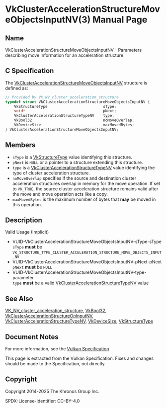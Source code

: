 # VkClusterAccelerationStructureMoveObjectsInputNV(3) Manual Page

## Name

VkClusterAccelerationStructureMoveObjectsInputNV - Parameters describing move information for an acceleration structure



## [](#_c_specification)C Specification

The [VkClusterAccelerationStructureMoveObjectsInputNV](https://registry.khronos.org/vulkan/specs/latest/man/html/VkClusterAccelerationStructureMoveObjectsInputNV.html) structure is defined as:

```c++
// Provided by VK_NV_cluster_acceleration_structure
typedef struct VkClusterAccelerationStructureMoveObjectsInputNV {
    VkStructureType                         sType;
    void*                                   pNext;
    VkClusterAccelerationStructureTypeNV    type;
    VkBool32                                noMoveOverlap;
    VkDeviceSize                            maxMovedBytes;
} VkClusterAccelerationStructureMoveObjectsInputNV;
```

## [](#_members)Members

- `sType` is a [VkStructureType](https://registry.khronos.org/vulkan/specs/latest/man/html/VkStructureType.html) value identifying this structure.
- `pNext` is `NULL` or a pointer to a structure extending this structure.
- `type` is a [VkClusterAccelerationStructureTypeNV](https://registry.khronos.org/vulkan/specs/latest/man/html/VkClusterAccelerationStructureTypeNV.html) value identifying the type of cluster acceleration structure.
- `noMoveOverlap` specifies if the source and destination cluster acceleration structures overlap in memory for the move operation. If set to `VK_TRUE`, the source cluster acceleration structure remains valid after the move and move operation acts like a copy.
- `maxMovedBytes` is the maximum number of bytes that **may** be moved in this operation.

## [](#_description)Description

Valid Usage (Implicit)

- [](#VUID-VkClusterAccelerationStructureMoveObjectsInputNV-sType-sType)VUID-VkClusterAccelerationStructureMoveObjectsInputNV-sType-sType  
  `sType` **must** be `VK_STRUCTURE_TYPE_CLUSTER_ACCELERATION_STRUCTURE_MOVE_OBJECTS_INPUT_NV`
- [](#VUID-VkClusterAccelerationStructureMoveObjectsInputNV-pNext-pNext)VUID-VkClusterAccelerationStructureMoveObjectsInputNV-pNext-pNext  
  `pNext` **must** be `NULL`
- [](#VUID-VkClusterAccelerationStructureMoveObjectsInputNV-type-parameter)VUID-VkClusterAccelerationStructureMoveObjectsInputNV-type-parameter  
  `type` **must** be a valid [VkClusterAccelerationStructureTypeNV](https://registry.khronos.org/vulkan/specs/latest/man/html/VkClusterAccelerationStructureTypeNV.html) value

## [](#_see_also)See Also

[VK\_NV\_cluster\_acceleration\_structure](https://registry.khronos.org/vulkan/specs/latest/man/html/VK_NV_cluster_acceleration_structure.html), [VkBool32](https://registry.khronos.org/vulkan/specs/latest/man/html/VkBool32.html), [VkClusterAccelerationStructureOpInputNV](https://registry.khronos.org/vulkan/specs/latest/man/html/VkClusterAccelerationStructureOpInputNV.html), [VkClusterAccelerationStructureTypeNV](https://registry.khronos.org/vulkan/specs/latest/man/html/VkClusterAccelerationStructureTypeNV.html), [VkDeviceSize](https://registry.khronos.org/vulkan/specs/latest/man/html/VkDeviceSize.html), [VkStructureType](https://registry.khronos.org/vulkan/specs/latest/man/html/VkStructureType.html)

## [](#_document_notes)Document Notes

For more information, see the [Vulkan Specification](https://registry.khronos.org/vulkan/specs/latest/html/vkspec.html#VkClusterAccelerationStructureMoveObjectsInputNV)

This page is extracted from the Vulkan Specification. Fixes and changes should be made to the Specification, not directly.

## [](#_copyright)Copyright

Copyright 2014-2025 The Khronos Group Inc.

SPDX-License-Identifier: CC-BY-4.0